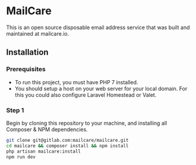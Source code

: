 # MailCare

This is an open source disposable email address service that was built and maintained at mailcare.io.

## Installation

### Prerequisites

* To run this project, you must have PHP 7 installed.
* You should setup a host on your web server for your local domain. For this you could also configure Laravel Homestead or Valet. 

### Step 1

Begin by cloning this repository to your machine, and installing all Composer & NPM dependencies.

```bash
git clone git@gitlab.com:mailcare/mailcare.git
cd mailcare && composer install && npm install
php artisan mailcare:install
npm run dev
```
